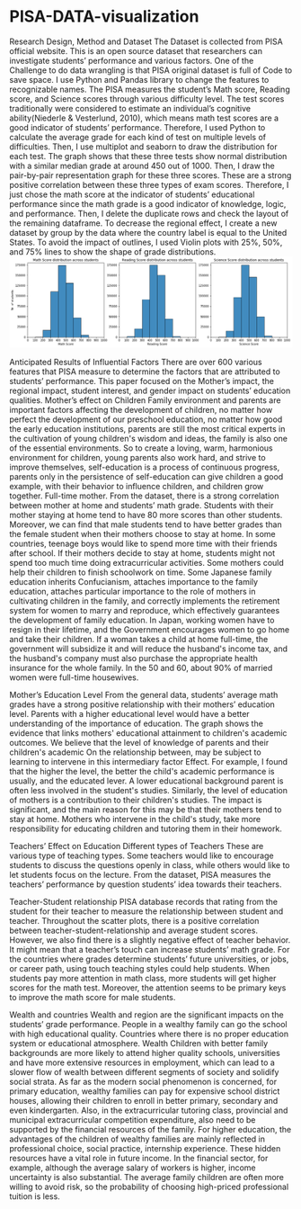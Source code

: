 # PISA-DATA-visualization

Research Design, Method and Dataset
The Dataset is collected from PISA official website. This is an open source dataset that researchers can investigate students’ performance and various factors. One of the Challenge to do data wrangling is that PISA original dataset is full of Code to save space. I use Python and Pandas library to change the features to recognizable names. The PISA measures the student’s Math score, Reading score, and Science scores through various difficulty level. The test scores traditionally were considered to estimate an individual’s cognitive ability(Niederle & Vesterlund, 2010), which means math test scores are a good indicator of students’ performance. Therefore, I used Python to calculate the average grade for each kind of test on multiple levels of difficulties. Then, I use multiplot and seaborn to draw the distribution for each test. The graph shows that these three tests show normal distribution with a similar median grade at around 450 out of 1000. Then, I draw the pair-by-pair representation graph for these three scores. These are a strong positive correlation between these three types of exam scores. Therefore, I just chose the math score at the indicator of students’ educational performance since the math grade is a good indicator of knowledge, logic, and performance. Then, I delete the duplicate rows and check the layout of the remaining dataframe. To decrease the regional effect, I create a new dataset by group by the data where the country label is equal to the United States. To avoid the impact of outlines, I used Violin plots with 25%, 50%, and 75% lines to show the shape of grade distributions. 
![alt text](https://github.com/Ethan9123/data-analyst-project/blob/master/data%20visualzation/New%20folder/1.png)

 


Anticipated Results of Influential Factors
There are over 600 various features that PISA measure to determine the factors that are attributed to students’ performance. This paper focused on the Mother’s impact, the regional impact, student interest, and gender impact on students’ education qualities. 
Mother’s effect on Children
Family environment and parents are important factors affecting the development of children, no matter how perfect the development of our preschool education, no matter how good the early education institutions, parents are still the most critical experts in the cultivation of young children's wisdom and ideas, the family is also one of the essential environments. So to create a loving, warm, harmonious environment for children, young parents also work hard, and strive to improve themselves, self-education is a process of continuous progress, parents only in the persistence of self-education can give children a good example, with their behavior to influence children, and children grow together.
Full-time mother.
From the dataset, there is a strong correlation between mother at home and students’ math grade. Students with their mother staying at home tend to have 80 more scores than other students. Moreover, we can find that male students tend to have better grades than the female student when their mothers choose to stay at home. In some countries, teenage boys would like to spend more time with their friends after school. If their mothers decide to stay at home, students might not spend too much time doing extracurricular activities. Some mothers could help their children to finish schoolwork on time. Some Japanese family education inherits Confucianism, attaches importance to the family education, attaches particular importance to the role of mothers in cultivating children in the family, and correctly implements the retirement system for women to marry and reproduce, which effectively guarantees the development of family education. In Japan, working women have to resign in their lifetime, and the Government encourages women to go home and take their children. If a woman takes a child at home full-time, the government will subsidize it and will reduce the husband's income tax, and the husband's company must also purchase the appropriate health insurance for the whole family. In the 50 and 60, about 90% of married women were full-time housewives. 
 
Mother’s Education Level 
From the general data, students’ average math grades have a strong positive relationship with their mothers’ education level. Parents with a higher educational level would have a better understanding of the importance of education. The graph shows the evidence that links mothers' educational attainment to children's academic outcomes. We believe that the level of knowledge of parents and their children's academic On the relationship between, may be subject to learning to intervene in this intermediary factor Effect. For example, I found that the higher the level, the better the child's academic performance is usually, and the educated lever. A lower educational background parent is often less involved in the student's studies. Similarly, the level of education of mothers is a contribution to their children's studies. The impact is significant, and the main reason for this may be that their mothers tend to stay at home. Mothers who intervene in the child's study, take more responsibility for educating children and tutoring them in their homework. 
 

Teachers’ Effect on Education 
Different types of Teachers
These are various type of teaching types. Some teachers would like to encourage students to discuss the questions openly in class, while others would like to let students focus on the lecture. From the dataset, PISA measures the teachers’ performance by question students’ idea towards their teachers. 
  
  
Teacher-Student relationship
PISA database records that rating from the student for their teacher to measure the relationship between student and teacher. Throughout the scatter plots, there is a positive correlation between teacher-student-relationship and average student scores. However, we also find there is a slightly negative effect of teacher behavior. It might mean that a teacher’s touch can increase students’ math grade. For the countries where grades determine students’ future universities, or jobs, or career path, using touch teaching styles could help students. When students pay more attention in math class, more students will get higher scores for the math test. Moreover, the attention seems to be primary keys to improve the math score for male students. 
  
 

Wealth and countries
Wealth and region are the significant impacts on the students’ grade performance. People in a wealthy family can go the school with high educational quality. Countries where there is no proper education system or educational atmosphere.
Wealth 
Children with better family backgrounds are more likely to attend higher quality schools, universities and have more extensive resources in employment, which can lead to a slower flow of wealth between different segments of society and solidify social strata. As far as the modern social phenomenon is concerned, for primary education, wealthy families can pay for expensive school district houses, allowing their children to enroll in better primary, secondary and even kindergarten. Also, in the extracurricular tutoring class, provincial and municipal extracurricular competition expenditure, also need to be supported by the financial resources of the family. For higher education, the advantages of the children of wealthy families are mainly reflected in professional choice, social practice, internship experience. These hidden resources have a vital role in future income. In the financial sector, for example, although the average salary of workers is higher, income uncertainty is also substantial. The average family children are often more willing to avoid risk, so the probability of choosing high-priced professional tuition is less.
 

